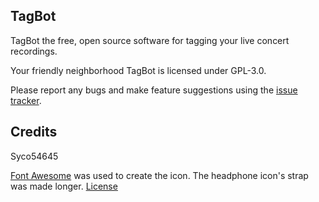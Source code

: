 ## TagBot

TagBot the free, open source software for tagging your live concert recordings.

Your friendly neighborhood TagBot is licensed under GPL-3.0. 

Please report any bugs and make feature suggestions using the [issue tracker](https://github.com/Syco54645/TagBot/issues).

## Credits

Syco54645

[Font Awesome](https://fontawesome.com/) was used to create the icon. The headphone icon's strap was made longer. [License](https://fontawesome.com/license)
